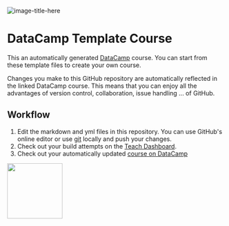 ![image-title-here](https://assets-cdn.github.com/images/modules/logos_page/GitHub-Mark.png?cropResize=100,100)
# DataCamp Template Course

This an automatically generated <a href=https://www.datacamp.com target="_blank">DataCamp</a> course. You can start from these template files to create your own course.

Changes you make to this GitHub repository are automatically reflected in the linked DataCamp course. This means that you can enjoy all the advantages of version control, collaboration, issue handling ... of GitHub.

## Workflow

1. Edit the markdown and yml files in this repository. You can use GitHub's online editor or use <a href=https://git-scm.com/ target="_blank">git</a> locally and push your changes.
2. Check out your build attempts on the <a href=https://www.datacamp.com//teach/repositories target="_blank">Teach Dashboard</a>.
3. Check out your automatically updated <a href=https://www.datacamp.com/teach/repositories/79063032/go target="_blank">course on DataCamp</a>

<div style="float: left;"><img src="https://files.gitter.im/BB-UCL/bandits/X6Sd/bb_logo.png" width="128" height="128"/></div>
